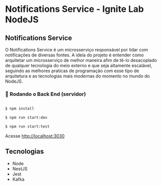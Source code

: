 # Notifications Service - Ignite Lab NodeJS


## Notifications Service

O Notifications Service é um microsserviço responsável por lidar com notificações de diversas fontes. A ideia do projeto é entender como arquitetar um microsserviço de melhor maneira afim de tê-lo desacoplado de qualquer tecnologia do meio externo e que seja altamente escalável, seguindo as melhores praticas de programação com esse tipo de arquitetura e as tecnologias mais modernas do momento no mundo do NodeJS.

### 🎲 Rodando o Back End (servidor)

```bash

$ npm install

$ npm run start:dev

$ npm run start:test

```
Acesse <http://localhost:3030>

## Tecnologias
 - Node
 - NestJS
 - Jest
 - Kafka
